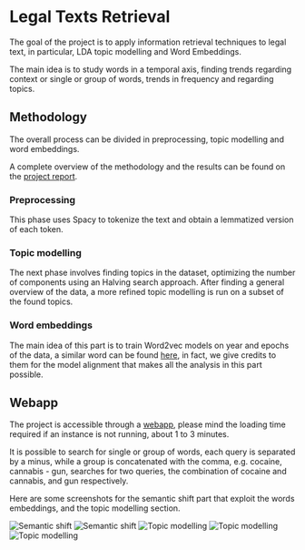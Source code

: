 # Legal Texts Retrieval

The goal of the project is to apply information retrieval techniques to legal text, in particular, LDA topic modelling and Word Embeddings. 

The main idea is to study words in a temporal axis, finding trends regarding context or single or group of words, trends in frequency and regarding topics. 

## Methodology

The overall process can be divided in preprocessing, topic modelling and word embeddings.

A complete overview of the methodology and the results can be found on the [project report](https://github.com/tomfran/legal-texts-information-retrieval/blob/main/report/report.pdf).

### Preprocessing

This phase uses Spacy to tokenize the text and obtain a lemmatized version of each token.

### Topic modelling

The next phase involves finding topics in the dataset, optimizing the number of components using an Halving search approach. After finding a general overview of the data, a more refined topic modelling is run on a subset of the found topics.

### Word embeddings

The main idea of this part is to train Word2vec models on year and epochs of the data, a similar word can be found [here](https://github.com/williamleif/histwords), in fact, we give credits to them for the model alignment that makes all the analysis in this part possible.

## Webapp

The project is accessible through a [webapp](https://illinois-cases-analysis-webapp-qka7d4ktba-ew.a.run.app/), please mind the loading time required if an instance is not running, about 1 to 3 minutes.

It is possible to search for single or group of words, each query is separated by a minus, while a group is concatenated with the comma, e.g. cocaine, cannabis - gun, searches for two queries, the combination of cocaine and cannabis, and gun respectively. 

Here are some screenshots for the semantic shift part that exploit the words embeddings, and the topic modelling section.

![Semantic shift](https://github.com/tomfran/legal-texts-information-retrieval/blob/main/report/images/semantic_1.png?raw=true "Title")
![Semantic shift](https://github.com/tomfran/legal-texts-information-retrieval/blob/main/report/images/semantic_2.png?raw=true "Title")
![Topic modelling](https://github.com/tomfran/legal-texts-information-retrieval/blob/main/report/images/topic1.png?raw=true "Title")
![Topic modelling](https://github.com/tomfran/legal-texts-information-retrieval/blob/main/report/images/topic2.png?raw=true "Title")
![Topic modelling](https://github.com/tomfran/legal-texts-information-retrieval/blob/main/report/images/topic3.png?raw=true "Title")

